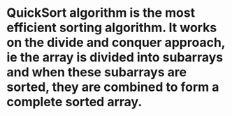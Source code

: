 # QuickSort algorithm is the most efficient sorting algorithm. It works on the divide and conquer approach, ie the array is divided into subarrays and when these subarrays are sorted, they are combined to form a complete sorted array.
